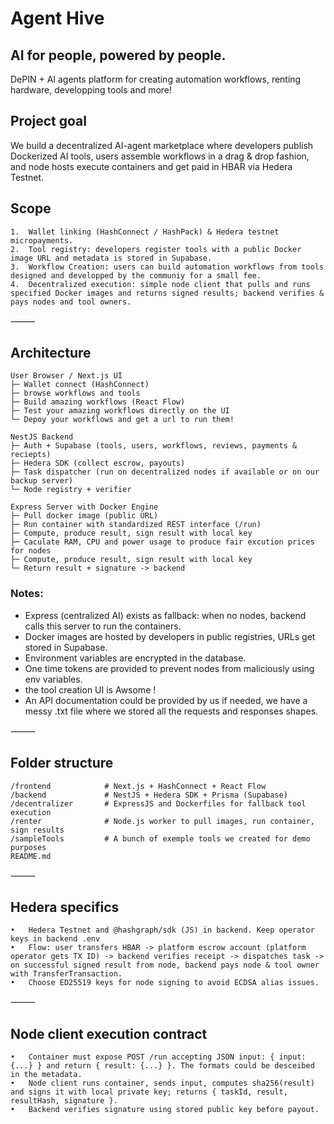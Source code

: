 # Agent Hive
## AI for people, powered by people.
DePIN + AI agents platform for creating automation workflows, renting hardware, developping tools and more!

## Project goal

We build a decentralized AI-agent marketplace where developers publish Dockerized AI tools, users assemble workflows in a drag & drop fashion, and node hosts execute containers and get paid in HBAR via Hedera Testnet.

## Scope
	1.	Wallet linking (HashConnect / HashPack) & Hedera testnet micropayments.
	2.	Tool registry: developers register tools with a public Docker image URL and metadata is stored in Supabase.
	3.  Workflow Creation: users can build automation workflows from tools designed and developped by the communiy for a small fee.
	4.	Decentralized execution: simple node client that pulls and runs specified Docker images and returns signed results; backend verifies & pays nodes and tool owners.

⸻

## Architecture

    User Browser / Next.js UI
    ├─ Wallet connect (HashConnect)
    ├─ browse workflows and tools
	├─ Build amazing workflows (React Flow)
	├─ Test your amazing workflows directly on the UI
    └─ Depoy your workflows and get a url to run them!

    NestJS Backend
    ├─ Auth + Supabase (tools, users, workflows, reviews, payments & reciepts)     
    ├─ Hedera SDK (collect escrow, payouts)                   
    ├─ Task dispatcher (run on decentralized nodes if available or on our backup server)            
    └─ Node registry + verifier
                                                    
    Express Server with Docker Engine     
    ├─ Pull docker image (public URL)                         
    ├─ Run container with standardized REST interface (/run)   
    ├─ Compute, produce result, sign result with local key    
    ├─ Caculate RAM, CPU and power usage to produce fair excution prices for nodes    
    ├─ Compute, produce result, sign result with local key     
    └─ Return result + signature -> backend                    
                                                           

### Notes:
- Express (centralized AI) exists as fallback: when no nodes, backend calls this server to run the containers.
- Docker images are hosted by developers in public registries, URLs get stored in Supabase.
- Environment variables are encrypted in the database.
- One time tokens are provided to prevent nodes from maliciously using env variables.
- the tool creation UI is Awsome !
- An API documentation could be provided by us if needed, we have a messy .txt file where we stored all the requests and responses shapes.


⸻

## Folder structure

    /frontend            # Next.js + HashConnect + React Flow
    /backend             # NestJS + Hedera SDK + Prisma (Supabase)
    /decentralizer       # ExpressJS and Dockerfiles for fallback tool execution
    /renter              # Node.js worker to pull images, run container, sign results
	/sampleTools         # A bunch of exemple tools we created for demo purposes
    README.md

⸻

## Hedera specifics
	•	Hedera Testnet and @hashgraph/sdk (JS) in backend. Keep operator keys in backend .env
	•	Flow: user transfers HBAR -> platform escrow account (platform operator gets TX ID) -> backend verifies receipt -> dispatches task -> on successful signed result from node, backend pays node & tool owner with TransferTransaction.
	•	Choose ED25519 keys for node signing to avoid ECDSA alias issues.

⸻

## Node client execution contract
	•	Container must expose POST /run accepting JSON input: { input: {...} } and return { result: {...} }. The formats could be desceibed in the metadata.
	•	Node client runs container, sends input, computes sha256(result) and signs it with local private key; returns { taskId, result, resultHash, signature }.
	•	Backend verifies signature using stored public key before payout.
